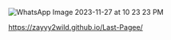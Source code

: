 ![WhatsApp Image 2023-11-27 at 10 23 23 PM](https://github.com/zayyy2wild/First-page/assets/152192754/c340a20c-f7c1-479e-9170-97f1242b55d8)

https://zayyy2wild.github.io/Last-Pagee/
